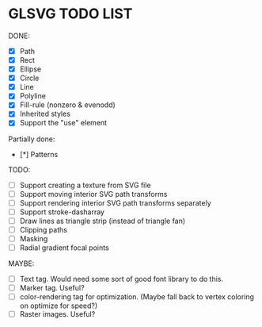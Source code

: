 GLSVG TODO LIST
============================

DONE:
 - [x] Path
 - [x] Rect
 - [x] Ellipse
 - [x] Circle
 - [x] Line
 - [x] Polyline
 - [x] Fill-rule (nonzero & evenodd)
 - [x] Inherited styles
 - [x] Support the "use" element

Partially done:
 - [*] Patterns

TODO:
 - [ ] Support creating a texture from SVG file
 - [ ] Support moving interior SVG path transforms
 - [ ] Support rendering interior SVG path transforms separately
 - [ ] Support stroke-dasharray
 - [ ] Draw lines as triangle strip (instead of triangle fan)
 - [ ] Clipping paths
 - [ ] Masking
 - [ ] Radial gradient focal points

MAYBE:
 - [ ] Text tag. Would need some sort of good font library to do this.
 - [ ] Marker tag. Useful?
 - [ ] color-rendering tag for optimization. (Maybe fall back to vertex coloring on optimize for speed?)
 - [ ] Raster images. Useful?
